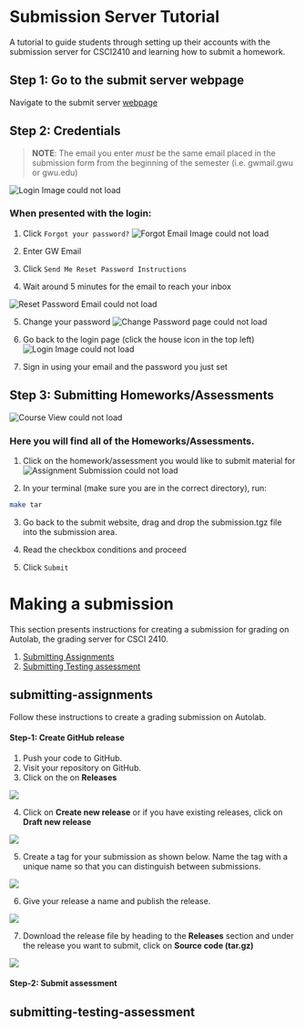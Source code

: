 # Submission Server Tutorial
A tutorial to guide students through setting up their accounts with the submission server for CSCI2410 and learning how to submit a homework.


## Step 1: Go to the submit server webpage
Navigate to the submit server [webpage](https://submit.cs.seas.gwu.edu/)

## Step 2: Credentials
> **NOTE**: The email you enter *must* be the same email placed in the submission form from the beginning of the semester (i.e. gwmail.gwu or gwu.edu)

![Login Image could not load](img/login.png "Login Page")

### When presented with the login: </n>
1. Click ```Forgot your password?```
![Forgot Email Image could not load](img/forgotemail.png "Forgot Email Page")

2. Enter GW Email

3. Click ```Send Me Reset Password Instructions```

4. Wait around 5 minutes for the email to reach your inbox

![Reset Password Email could not load](img/resetpasswordemail.png "Reset Password Email")

5. Change your password
![Change Password page could not load](img/changepassword.png "Change Password page")

6. Go back to the login page (click the house icon in the top left)
![Login Image could not load](img/login.png "Login Page")

7. Sign in using your email and the password you just set 

## Step 3: Submitting Homeworks/Assessments
![Course View could not load](img/studentviewcourse.png "Course View")

### Here you will find all of the Homeworks/Assessments.
1. Click on the homework/assessment you would like to submit material for
![Assignment Submission could not load](img/assignmentsubmission.png "Assignment Submission")

2. In your terminal (make sure you are in the correct directory), run:
```bash
make tar
```

3. Go back to the submit website, drag and drop the submission.tgz file into the submission area.

4. Read the checkbox conditions and proceed

5. Click ```Submit```


# Making a submission

This section presents instructions for creating a submission for grading on Autolab, the grading server for CSCI 2410. 

1. [Submitting Assignments](#submitting-assignments)
2. [Submitting Testing assessment](#submitting-testing-assessment)


## submitting-assignments

Follow these instructions to create a grading submission on Autolab. 

#### Step-1: Create GitHub release

1. Push your code to GitHub. 
2. Visit your repository on GitHub. 
3. Click on the on **Releases**

![](./img/release-1.png)

4. Click on **Create new release** or if you have existing releases, click on **Draft new release**

![](./img/release-2.png)

5. Create a tag for your submission as shown below. Name the tag with a unique name so that you can distinguish between submissions. 

![](./img/release-3.png)

6. Give your release a name and publish the release.

![](./img/release-4.png)

7. Download the release file by heading to the **Releases** section and under the release you want to submit, click on **Source code (tar.gz)**

![](./img/release-5.png)

#### Step-2: Submit assessment 



## submitting-testing-assessment